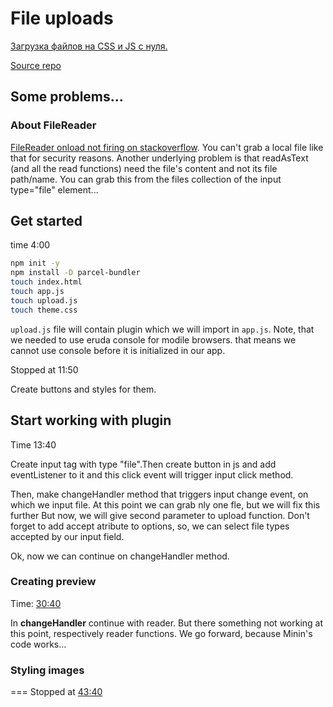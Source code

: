 # File uploads

[Загрузка файлов на CSS  и JS с нуля.](https://www.youtube.com/watch?v=5vx2PVClSVU)

[Source repo](https://github.com/vladilenm/upload-images)

## Some problems...

### About FileReader
[FileReader onload not firing on stackoverflow](https://stackoverflow.com/questions/18542907/javascript-filereader-onload-not-firing). You can't grab a local file like that for security reasons. Another underlying problem is that readAsText (and all the read functions) need the file's content and not its file path/name. You can grab this from the files collection of the input type="file" element...

## Get started
time 4:00

```sh
npm init -y
npm install -D parcel-bundler
touch index.html
touch app.js
touch upload.js
touch theme.css
```

`upload.js` file will contain plugin which we will import in `app.js`. Note, that we needed to use eruda console for modile browsers. that means we cannot use console before it is initialized in our app.

Stopped at 11:50

Create buttons and styles for them.

## Start working with plugin

Time 13:40

Create input tag with type "file".Then create button in js and add eventListener to it and this click event will trigger input click method.

Then, make changeHandler method that triggers input change event, on which we input file. At this point we can grab nly one fle, but we will fix this further But now, we will give second parameter to upload function. Don't forget to add accept atribute to options, so, we can select file types accepted by our input field.

Ok, now we can continue on changeHandler method.

### Creating preview
Time: [30:40](https://www.youtube.com/watch?v=5vx2PVClSVU&t=1840s)

In **changeHandler** continue with reader.
But there something not working at this point, respectively reader functions. We go forward, because Minin's code works...

### Styling images

===
Stopped at  [43:40](https://www.youtube.com/watch?v=5vx2PVClSVU&t=2620s)
